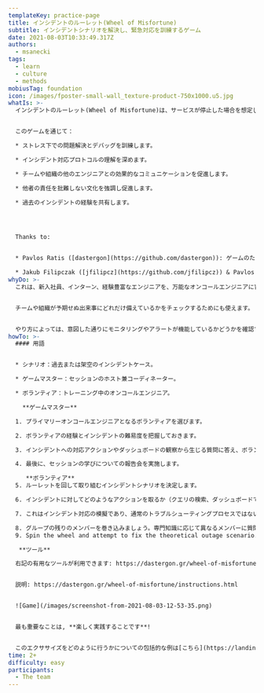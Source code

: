 ```yaml
---
templateKey: practice-page
title: インシデントのルーレット(Wheel of Misfortune)
subtitle: インシデントシナリオを解決し、緊急対応を訓練するゲーム
date: 2021-08-03T10:33:49.317Z
authors:
  - msanecki
tags:
  - learn
  - culture
  - methods
mobiusTag: foundation
icon: /images/fposter-small-wall_texture-product-750x1000.u5.jpg
whatIs: >-
  インシデントのルーレット(Wheel of Misfortune)は、サービスが停止した場合を想定してオンコールエンジニア(緊急時対応を受け持つ運用担当)の対応を模擬し、対応力の自信をつけるためのゲームです。


  このゲームを通じて：

  * ストレス下での問題解決とデバッグを訓練します。

  * インシデント対応プロトコルの理解を深めます。

  * チームや組織の他のエンジニアとの効果的なコミュニケーションを促進します。

  * 他者の責任を批難しない文化を強調し促進します。

  * 過去のインシデントの経験を共有します。




  Thanks to:


  * Pavlos Ratis ([dastergon](https://github.com/dastergon)): ゲームのためのツールを作成・公開してくれました。

  * Jakub Filipczak ([jfilipcz](https://github.com/jfilipcz)) & Pavlos Ratis ([dastergon](https://github.com/dastergon)): アイデアと、このプラクティスの用途を広げる方法についてディスカッションしてくれました。
whyDo: >-
  これは、新入社員、インターン、経験豊富なエンジニアを、万能なオンコールエンジニアに育成するための優れた方法です。


  チームや組織が予期せぬ出来事にどれだけ備えているかをチェックするためにも使えます。


  やり方によっては、意図した通りにモニタリングやアラートが機能しているかどうかを確認することも可能です。
howTo: >-
  #### 用語


  * シナリオ：過去または架空のインシデントケース。

  * ゲームマスター：セッションのホスト兼コーディネーター。

  * ボランティア：トレーニング中のオンコールエンジニア。

    **ゲームマスター** 

  1. プライマリーオンコールエンジニアとなるボランティアを選びます。

  2. ボランティアの経験とインシデントの難易度を把握しておきます。

  3. インシデントへの対応アクションやダッシュボードの観察から生じる質問に答え、ボランティアを支援します。さらに、ボランティアの説明に基づいて、問題解決のためのさまざまなアプローチをチームの他のメンバーと共に探求します。また、チームメンバー様々なトピックに関する支援を提供できるように成長することでしょう。

  4. 最後に、セッションの学びについての報告会を実施します。

     **ボランティア**  
  5. ルーレットを回して取り組むインシデントシナリオを決定します。

  6. インシデントに対してどのようなアクションを取るか（クエリの検索、ダッシュボードでのチェックなど）をゲームマスターや他のグループメンバーに説明し、根本原因を見つけてインシデントを解決します。

  7. これはインシデント対応の模擬であり、通常のトラブルシューティングプロセスではないですが、本番同様に常に時間を意識すべきです。実際のインシデントではSLAやSLO違反が発生する可能性があるため、時間を考慮する必要があります。

  8. グループの残りのメンバーを巻き込みましょう。専門知識に応じて異なるメンバーに質問します。
  9. Spin the wheel and attempt to fix the theoretical outage scenario.

   **ツール** 

  右記の有用なツールが利用できます: https://dastergon.gr/wheel-of-misfortune/


  説明: https://dastergon.gr/wheel-of-misfortune/instructions.html


  ![Game](/images/screenshot-from-2021-08-03-12-53-35.png)


  最も重要なことは, **楽しく実践することです**!


  このエクササイズをどのように行うかについての包括的な例は[こちら](https://landing.google.com/sre/book/chapters/accelerating-sre-on-call.html#xref_training_disaster-rpg)。
time: 2+
difficulty: easy
participants:
  - The team
---
```

